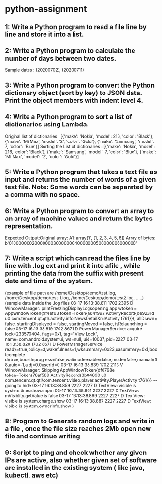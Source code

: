 # python-assignment

## 1: Write a Python program to read a file line by line and store it into a list.

## 2: Write a Python program to calculate the number of days between two dates.

Sample dates : (20200702), (20200711)
## 3: Write a Python program to convert the Python dictionary object (sort by key) to JSON data. Print the object members with indent level 4.
## 4: Write a Python program to sort a list of dictionaries using Lambda.
Original list of dictionaries :
[{'make': 'Nokia', 'model': 216, 'color': 'Black'}, {'make': 'Mi Max', 'model': '2',
'color': 'Gold'}, {'make': 'Samsung', 'model': 7, 'color': 'Blue'}]
Sorting the List of dictionaries :
[{'make': 'Nokia', 'model': 216, 'color': 'Black'}, {'make': 'Samsung', 'model': 7,
'color': 'Blue'}, {'make': 'Mi Max', 'model': '2', 'color': 'Gold'}]

## 5: Write a Python program that takes a text file as input and returns the number of words of a given text file. Note: Some words can be separated by a comma with no space.

## 6: Write a Python program to convert an array to an array of machine values and return the bytes representation.
Expected Output:Original array:
A1: array('i', [1, 2, 3, 4, 5, 6])
Array of bytes: b'010000000200000003000000040000000500000006000000'

## 7: Write a script which can read the files line by line with .log ext and print it into afile , while printing the data from the suffix with present date and time of the system.

(example of file path are /home/Desktop/demo/test.log,
/home/Desktop/demo/test-1.log, /home/Desktop/demo/test2.log, .....)
(sample data inside the .log files
03-17 16:13:38.811 1702 2395 D WindowManager:
printFreezingDisplayLogsopening app wtoken = AppWindowToken{9f4ef63
token=Token{a64f992 ActivityRecord{de9231d u0
com.tencent.qt.qtl/.activity.info.NewsDetailXmlActivity t761}}}, allDrawn= false,
startingDisplayed = false, startingMoved = false, isRelaunching = false
03-17 16:13:38.819 1702 8671 D PowerManagerService: acquire lock=233570404,
flags=0x1, tag="View Lock", name=com.android.systemui, ws=null, uid=10037,
pid=2227
03-17 16:13:38.820 1702 8671 D PowerManagerService:
ready=true,policy=3,wakefulness=1,wksummary=0x23,uasummary=0x1,bootcomplete
d=true,boostinprogress=false,waitmodeenable=false,mode=false,manual=38,auto=-1,a
dj=0.0userId=0
03-17 16:13:38.839 1702 2113 V WindowManager: Skipping
AppWindowToken{df0798e token=Token{78af589 ActivityRecord{3b04890 u0
com.tencent.qt.qtl/com.tencent.video.player.activity.PlayerActivity t761}}} -- going to
hide
03-17 16:13:38.859 2227 2227 D TextView: visible is system.time.showampm
03-17 16:13:38.861 2227 2227 D TextView: mVisiblity.getValue is false
03-17 16:13:38.869 2227 2227 D TextView: visible is system.charge.show
03-17 16:13:38.887 2227 2227 D TextView: visible is system.ownerinfo.show
)
## 8: Program to Generate random logs and write in a file , once the file size reaches 2Mb open new file and continue writing

## 9: Script to ping and check whether any given IPs are active, also whether given set of software are installed in the existing system ( like java, kubectl, aws etc)